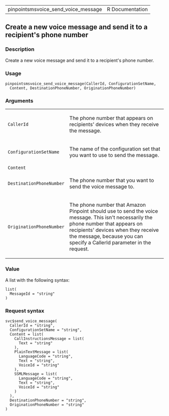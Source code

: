 <table style="width: 100%;">
<tbody>
<tr class="odd">
<td>pinpointsmsvoice_send_voice_message</td>
<td style="text-align: right;">R Documentation</td>
</tr>
</tbody>
</table>

## Create a new voice message and send it to a recipient's phone number

### Description

Create a new voice message and send it to a recipient's phone number.

### Usage

    pinpointsmsvoice_send_voice_message(CallerId, ConfigurationSetName,
      Content, DestinationPhoneNumber, OriginationPhoneNumber)

### Arguments

<table>
<colgroup>
<col style="width: 35%" />
<col style="width: 65%" />
</colgroup>
<tbody>
<tr class="odd">
<td><code
id="pinpointsmsvoice_send_voice_message_:_CallerId">CallerId</code></td>
<td><p>The phone number that appears on recipients' devices when they
receive the message.</p></td>
</tr>
<tr class="even">
<td><code
id="pinpointsmsvoice_send_voice_message_:_ConfigurationSetName">ConfigurationSetName</code></td>
<td><p>The name of the configuration set that you want to use to send
the message.</p></td>
</tr>
<tr class="odd">
<td><code
id="pinpointsmsvoice_send_voice_message_:_Content">Content</code></td>
<td></td>
</tr>
<tr class="even">
<td><code
id="pinpointsmsvoice_send_voice_message_:_DestinationPhoneNumber">DestinationPhoneNumber</code></td>
<td><p>The phone number that you want to send the voice message
to.</p></td>
</tr>
<tr class="odd">
<td><code
id="pinpointsmsvoice_send_voice_message_:_OriginationPhoneNumber">OriginationPhoneNumber</code></td>
<td><p>The phone number that Amazon Pinpoint should use to send the
voice message. This isn't necessarily the phone number that appears on
recipients' devices when they receive the message, because you can
specify a CallerId parameter in the request.</p></td>
</tr>
</tbody>
</table>

### Value

A list with the following syntax:

    list(
      MessageId = "string"
    )

### Request syntax

    svc$send_voice_message(
      CallerId = "string",
      ConfigurationSetName = "string",
      Content = list(
        CallInstructionsMessage = list(
          Text = "string"
        ),
        PlainTextMessage = list(
          LanguageCode = "string",
          Text = "string",
          VoiceId = "string"
        ),
        SSMLMessage = list(
          LanguageCode = "string",
          Text = "string",
          VoiceId = "string"
        )
      ),
      DestinationPhoneNumber = "string",
      OriginationPhoneNumber = "string"
    )
